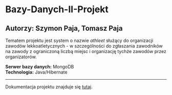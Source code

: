 # Bazy-Danych-II-Projekt
## Autorzy: Szymon Paja, Tomasz Paja
Tematem projektu jest system o nazwie *athleet* służący do organizacji zawodów lekkoatletycznych - w szczególności do zgłaszania zawodników na zawody z ograniczoną liczbą miejsc i organizację tychże zawodów przez organizatorów.

**Serwer bazy danych:** MongoDB  
**Technologia:** Java/Hibernate

---
Dokumentacja projektu znajduje się [tutaj](Documentation.md).
